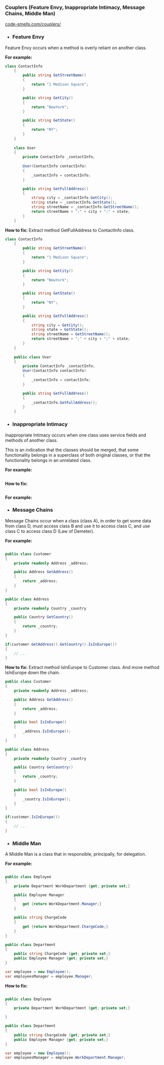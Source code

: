 ### Couplers (Feature Envy, Inappropriate Intimacy, Message Chains, Middle Man)

[code-smells.com/couplers/](https://code-smells.com/couplers/)

- ### Feature Envy
Feature Envy occurs when a method is overly reliant on another class.

**For example:**

```csharp
class ContactInfo
    {
        public string GetStreetName()
        {
            return "1 Medison Square";
        }

        public string GetCity()
        {
            return "NewYork";
        }

        public string GetState()
        {
            return "NY";
        }
    }
 
    class User
    {
        private ContactInfo _contactInfo;
 
        User(ContactInfo contactInfo)
        {
            _contactInfo = contactInfo;
        }

        public string GetFullAddress()
        {
            string city = _contactInfo.GetCity();
            string state = _contactInfo.GetState();
            string streetName = _contactInfo.GetStreetName();
            return streetName + ";" + city + ";" + state;
        }
    }
```

**How to fix:**
Extract method GetFullAddress to ContactInfo class.

```csharp
class ContactInfo
    {
        public string GetStreetName()
        {
            return "1 Medison Square";
        }

        public string GetCity()
        {
            return "NewYork";
        }

        public string GetState()
        {
            return "NY";
        }

        public string GetFullAddress()
        {
            string city = GetCity();
            string state = GetState();
            string streetName = GetStreetName();
            return streetName + ";" + city + ";" + state;
        }
    }
 
    public class User
    {
        private ContactInfo _contactInfo;
        User(ContactInfo contactInfo)
        {
            _contactInfo = contactInfo;
        }

        public string GetFullAddress()
        {
            _contactInfo.GetFullAddress();
        }
    }
```

- ### Inappropriate Intimacy
Inappropriate Intimacy occurs when one class uses service fields and methods of another class.

This is an indication that the classes should be merged, that some functionality belongs in a superclass of both original classes, or that the functionality belongs in an unrelated class.

**For example:**

```csharp
```

**How to fix:**

```csharp
```
**For example:**


- ### Message Chains
Message Chains occur when a class (class A), in order to get some data from class D, must access class B and use it to access class C, and use class C to access class D (Law of Demeter).

**For example:**

```csharp

public class Customer
{
    private readonly Address _address;

    public Address GetAddress()
    {
        return _address;
    }
}

public class Address
{
    private readonly Country _country

    public Country GetCountry()
    {
        return _country;
    }
}

if(customer.GetAddress().GetCountry().IsInEurope())
{
    // ...
}
```

**How to fix:**
Extract method IsInEurope to Customer class. And move method IsInEurope down the chain.

```csharp
public class Customer
{
    private readonly Address _address;

    public Address GetAddress()
    {
        return _address;
    }

    public bool IsInEurope()
    {
        _address.IsInEurope();
    }
}

public class Address
{
    private readonly Country _country

    public Country GetCountry()
    {
        return _country;
    }

    public bool IsInEurope()
    {
        _country.IsInEurope();
    }
}

if(customer.IsInEurope())
{
    // ...
}
```

- ### Middle Man
A Middle Man is a class that in responsible, principally, for delegation.

**For example:**

```csharp

public class Employee
{
    private Department WorkDepartment {get; private set;}

    public Employee Manager 
    {
        get {return WorkDepartment.Manager;}
    }

    public string ChargeCode
    {
        get {return WorkDepartment.ChargeCode;}
    }
}

public class Department
{
    public string ChargeCode {get; private set;}
    public Employee Manager {get; private set;}
}

var employee = new Employee();
var employeesManager = employee.Manager;

```

**How to fix:**

```csharp

public class Employee
{
    private Department WorkDepartment {get; private set;}

}

public class Department
{
    public string ChargeCode {get; private set;}
    public Employee Manager {get; private set;}
}

var employee = new Employee();
var employeesManager = employee.WorkDepartment.Manager;
```